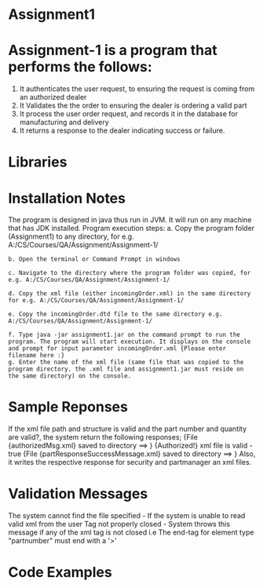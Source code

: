 # Assignment1

# Assignment-1 is a program that performs the follows:
1. It authenticates the user request, to ensuring the request is coming from an authorized dealer
2. It Validates the the order to ensuring the dealer is ordering a valid part
3. It process the user order request, and records it in the database for manufacturing and delivery
4. It returns a response to the dealer indicating success or failure.

# Libraries

# Installation Notes
The program is designed in java thus run in JVM. It will run on any machine that has JDK installed. 
Program execution steps:
 	a. Copy the program folder (Assignment1) to any directory, for e.g. A:/CS/Courses/QA/Assignment/Assignment-1/
	
 	b. Open the terminal or Command Prompt in windows 
	
	c. Navigate to the directory where the program folder was copied, for e.g. A:/CS/Courses/QA/Assignment/Assignment-1/
	
	d. Copy the xml file (either incomingOrder.xml) in the same directory for e.g. A:/CS/Courses/QA/Assignment/Assignment-1/
	
	e. Copy the incomingOrder.dtd file to the same directory e.g. A:/CS/Courses/QA/Assignment/Assignment-1/
	
	f. Type java -jar assignment1.jar on the command prompt to run the program. The program will start execution. It displays on the console and prompt for input parameter incomingOrder.xml {Please enter filename here :} 
	g. Enter the name of the xml file (same file that was copied to the program directory. the .xml file and assignment1.jar must reside on the same directory) on the console.
	
# Sample Reponses
If the xml file path and structure is valid and the part number and quantity are valid?, the system return the following responses;
	{File {authorizedMsg.xml} saved to directory ==> }
	{Authorized!}
	xml file is valid - true
    {File {partResponseSuccessMessage.xml} saved to directory ==> } 
Also, it writes the respective response for security and partmanager an xml files.

# Validation Messages
The system cannot find the file specified - If the system is unable to read valid xml from the user
Tag not properly closed - System throws this message if any of the xml tag is not closed i.e The end-tag for element type "partnumber" must end with a '>'

# Code Examples
